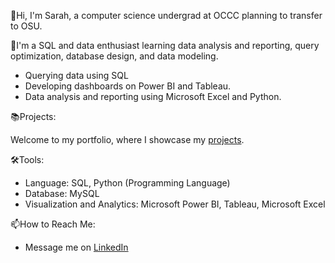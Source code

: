 👋Hi, I'm Sarah, a computer science undergrad at OCCC planning to transfer to OSU.

🌱I'm a SQL and data enthusiast learning data analysis and reporting,
query optimization, database design, and data modeling.

 - Querying data using SQL
 - Developing dashboards on Power BI and Tableau.
 - Data analysis and reporting using Microsoft Excel and Python.

📚Projects:

Welcome to my portfolio, where I showcase my [projects](https://github.com/sarahbrans?tab=repositories).

🛠️Tools:

 - Language: SQL, Python (Programming Language)
 - Database: MySQL
 - Visualization and Analytics: Microsoft Power BI, Tableau, Microsoft Excel

📫How to Reach Me:

- Message me on [LinkedIn](https://www.linkedin.com/in/sarahbrans/)
